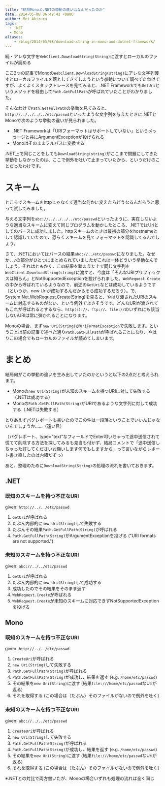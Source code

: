 ```yaml
---
title: "結局Monoと.NETの挙動の違いはなんだったのか"
date: 2014-05-08 06:49:41 +0900
author: Mei Akizuru
tags:
  - .NET
  - Mono
aliases:
    - /blog/2014/05/08/download-string-in-mono-and-dotnet-framework/
---
```


続・アレな文字を`WebClient.DownloadString(String)`に渡すとローカルのファイルが読める

ここ2つの記事でMonoの`WebClient.DownloadString(string)`にアレな文字列渡すとローカルファイルを落としてきてしまうという挙動について調べてたわけですが、よくよくスタックトレースを見てみると、.NET Frameworkでも`GetUri`というメソッドを経由して`Path.GetFullPath`が呼ばれていたことがわかりました。

そんなわけで`Path.GetFullPath`の挙動を見てみると、`http://../../../../etc/passwd`といったような文字列を与えたときに.NETとMonoで次のような挙動の違いが見られました。

* .NET Frameworkは「URIフォーマットはサポートしていない」というメッセージと共にArgumentExceptionが投げられる
* Monoはそのままフルパスに変換する

.NET上で同じことをしても`DownloadString(string)`がここまで問題にしてきた挙動をしなかったのは、ここで例外を吐いて止まっていたから、というだけのことだったわけです。

# スキーム

ところでスキームをhttpじゃなくて適当な何かに変えたらどうなるんだろうと思って試してみました。

与える文字列を`abc://../../../../etc/passwd`といったように、実在しないような適当なスキームに変えて同じプログラムを動かしたところ、.NETではUriとしてのパースに成功しました。httpスキームのときは最初の部分をhostnameとして認識していたので、恐らくスキームを見てフォーマットを認識してるんでしょう。

さて、.NETにおいてはパースの結果`abc://../etc/passwd`になりました。なぜか`../`の部分がひとつにまとめられていましたがこれは一体どういう挙動なんでしょう。それはともかく、この結果を踏まえた上で同じ文字列を`WebClient.DownloadString(string)`に渡すと、今度は「そんなURIプリフィックスは知らん」とNotSupportedExceptionを投げられました。`WebRequest.Create`の中から呼ばれているようなので、前述の`GetUri`などは成功しているようです（というか、new Uriが成功するんだからそら成功するだろう）。で、[System.Net.WebRequest.Create(String)](http://msdn.microsoft.com/ja-jp/library/bw00b1dc%28v=vs.110%29.aspx)を見ると、やはり渡されたURIのスキームに対応するものがない、という例外でよさそうです。どんなURIが渡されてもこれが呼ばれるとするなら、`http(s)://`、`ftp://`、`file://`のいずれにも該当しないURIは常に弾かれることになります。

Monoの場合、まず`new Uri(String)`が`UriFormatException`で失敗します。ということは前の記事で述べた通り`Path.GetFullPath`が呼ばれることになり、やはりこの場合でもローカルのファイルが読めてしまいます。

# まとめ

結局何がこの挙動の違いを生み出していたのかというと以下の2点だと考えられます。

* Monoの`new Uri(String)`が未知のスキームを持つURIに対して失敗する（.NETは成功する）
* Monoの`Path.GetFullPath(String)`がURIであるような文字列に対して成功する（.NETは失敗する）

とりあえずバグレポートも書いたのでこの件は一段落ということでいいんじゃないんでしょうか……（遠い目）

（バグレポート、type="text"なフィールドでEnter叩いちゃって途中送信されて慌てて削除する方法を探してみるも見当も付かず、結局コメントで「途中送信しちゃった許してくださいお願いします何でもしますから」って言いながらレポート書き直したのは内緒だぞっ）

あと、整理のために`DownloadString(String)`の処理の流れを書いておきます。

## .NET

### 既知のスキームを持つ不正なURI

given: `http://../../etc/passwd`

1. `GetUri`が呼ばれる
2. たぶん内部的に`new Uri(String)`して失敗する
3. たぶんその結果`Path.GetFullPath(String)`が呼ばれる
4. `Path.GetFullPath(String)`がArgumentExceptionを投げる ("URI formats are not supported.")

### 未知のスキームを持つ不正なURI

given: `abc://../../etc/passwd`

1. `GetUri`が呼ばれる
2. たぶん内部的に`new Uri(String)`して成功する
3. 成功したのでその結果をそのまま返す
4. `WebRequest.Create`が呼ばれる
5. `WebRequest.Create`が未知のスキームに対応できずNotSupportedExceptionを投げる

## Mono

### 既知のスキームを持つ不正なURI

given: `http://../../etc/passwd`

1. `CreateUri`が呼ばれる
2. `new Uri(String)`して失敗する
3. `Path.GetFullPath(String)`が呼ばれる
4. `Path.GetFullPath(String)`が成功し、結果を返す (e.g. `/home/etc/passwd`)
5. その結果を`new Uri(String)`に渡す (結果`file:///home/etc/passwd`なUriが返る)
6. それを取得する (この場合は（たぶん）そのファイルがないので例外を吐く）

### 未知のスキームを持つ不正なURI

given: `abc://../../etc/passwd`

1. `CreateUri`が呼ばれる
2. `new Uri(String)`して失敗する
3. `Path.GetFullPath(String)`が呼ばれる
4. `Path.GetFullPath(String)`が成功し、結果を返す (e.g. `/home/etc/passwd`)
5. その結果を`new Uri(String)`に渡す (結果`file:///home/etc/passwd`なUriが返る)
6. それを取得する (この場合は（たぶん）そのファイルがないので例外を吐く）

※.NETとの対比で両方書いたが、Monoの場合いずれも処理の流れは全く同じ